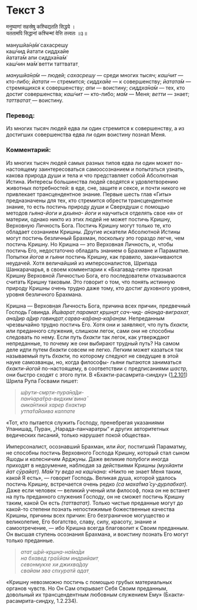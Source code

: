 # Текст 3

मनुष्याणां सहस्रेषु कश्चिद्यतति सिद्धये ।  
यततामपि सिद्धानां कश्चिन्मां वेत्ति तत्त्वतः ॥३॥

манушйа̄н̣а̄м̇ сахасрешу  
каш́чид йатати сиддхайе  
йатата̄м апи сиддха̄на̄м̇  
каш́чин ма̄м̇ ветти таттватат̣

_манушйа̄н̣а̄м_ — людей; _сахасрешу_ — среди многих тысяч; _каш́чит_ — кто-либо; _йатати_ — стремится; _сиддхайе_ — к совершенству; _йатата̄м_ — стремящихся к совершенству; _апи_ — воистину; _сиддха̄на̄м_ — тех, кто достиг совершенства; _каш́чит_ — кто-либо; _ма̄м_ — Меня; _ветти_ — знает; _таттватат̣_ — воистину.

### Перевод:

Из многих тысяч людей едва ли один стремится к совершенству, а из достигших совершенства едва ли один воистину познал Меня.

### Комментарий:

Из многих тысяч людей самых разных типов едва ли один может по-настоящему заинтересоваться самоосознанием и попытаться узнать, какова природа души и тела и что представляет собой Абсолютная Истина. Интересы большинства людей сводятся к удовлетворению животных потребностей: в еде, сне, защите и сексе, и почти никого не привлекает трансцендентное знание. Первые шесть глав «Гиты» предназначены для тех, кто стремится обрести трансцендентное знание, то есть постичь природу души и Сверхдуши с помощью методов _гьяна-йоги_ и _дхьяна- йоги_ и научиться отделять свое «я» от материи, однако никто из этих людей не может постичь Кришну, Верховную Личность Бога. Постичь Кришну могут только те, кто обладает сознанием Кришны. Другие искатели Абсолютной Истины могут постичь безличный Брахман, поскольку это гораздо легче, чем постичь Кришну. Но Кришна — это Верховная Личность, и, чтобы постичь Его, недостаточно обладать знанием о Брахмане и Параматме. Попытки _йогов_ и _гьяни_ постичь Кришну, как правило, заканчиваются неудачей. Хотя величайший из имперсоналистов, Шрипада Шанкарачарья, в своем комментарии к «Бхагавад-гите» признал Кришну Верховной Личностью Бога, его последователи отказываются считать Кришну таковым. Это говорит о том, что понять истинную природу Кришны очень трудно даже тому, кто достиг духовного уровня, уровня безличного Брахмана.

Кришна — Верховная Личность Бога, причина всех причин, предвечный Господь Говинда. _Ӣш́варат̣ парамат̣ кр̣шн̣ат̣ сач-чид- а̄нанда-виграхат̣ ана̄дир а̄дир говиндат̣ сарва-ка̄ран̣а-ка̄ран̣ам._ Непреданным чрезвычайно трудно постичь Его. Хотя они и заявляют, что путь _бхакти,_ или преданного служения, слишком легок, сами они не способны следовать по нему. Если путь _бхакти_ так легок, как утверждают непреданные, то почему же они выбирают трудный путь? На самом деле идти путем _бхакти_ совсем не легко. Легким может казаться так называемый путь _бхакти,_ по которому следуют не сведущие в этой науке самозванцы, но, когда философы- _гьяни_ пытаются заниматься _бхакти-йогой_ по-настоящему, в соответствии с предписаниями _шастр,_ они быстро сходят с этого пути. В «Бхакти-расамрита-синдху» ([1.2.101](#)) Шрила Рупа Госвами пишет:

> _ш́рути-смр̣ти-пура̄н̣а̄ди-  
> пан̃чара̄тра-видхим̇ вина̄  
> аика̄нтикӣ харер бхактир  
> утпа̄та̄йаива калпате_

«Тот, кто пытается служить Господу, пренебрегая указаниями Упанишад, Пуран, „Нарада-панчаратры“ и других авторитетных ведических писаний, только нарушает покой общества».

Имперсоналист, осознавший Брахман, или _йог,_ постигший Параматму, не способны постичь Верховного Господа Кришну, который стал сыном Яшоды и колесничим Арджуны. Даже великие полубоги иногда приходят в недоумение, наблюдая за действиями Кришны _(мухйанти йат сӯрайат̣). Ма̄м̇ ту веда на каш́чана:_ «Никто не знает Меня таким, какой Я есть», — говорит Господь. Великая душа, которой удалось постичь Кришну, встречается очень редко _(са маха̄тма̄ су-дурлабхат̣)._ Даже если человек — великий ученый или философ, пока он не встанет на путь преданного служения Господу, он не сможет постичь Кришну таким, какой Он есть _(таттватат̣)._ Только чистые преданные могут до какой-то степени познать непостижимые божественные качества Кришны, причины всех причин: Его безграничное могущество и великолепие, Его богатство, славу, силу, красоту, знание и самоотречение, — ибо Кришна всегда благоволит к Своим преданным. Он высшая ступень осознания Брахмана, и воистину познать Его могут только преданные.

> _атат̣ ш́рӣ-кр̣шн̣а-на̄ма̄ди  
> на бхавед гра̄хйам индрийаит̣  
> севонмукхе хи джихва̄дау  
> свайам эва спхуратй адат̣_

«Кришну невозможно постичь с помощью грубых материальных органов чувств. Но Он Сам открывает Себя Своим преданным, довольный их трансцендентным любовным служением Ему» (Бхакти- расамрита-синдху, 1.2.234).